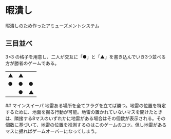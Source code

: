 # 暇潰し
暇潰しのため作ったアミューズメントシステム
## 三目並べ
3×3 の格子を用意し、二人が交互に「●」と「▲」を書き込んでいき3つ並べる方が勝者のゲームである。
<table>
  <tr>
    <td>▲</td><td>▲</td><td>　</td>
  </tr>
  <tr>
    <td>●</td><td>●</td><td>●</td>
  </tr>
  <tr>
    <td>　</td><td>●</td><td>▲</td>
  </tr>
</table>
## マインスイーパ
地雷ある場所を全てフラグを立てば勝つ。地雷の位置を特定するために、地面を掘る行動が可能。地雷の置かれていないマスを開けたときは、隣接する8マスのいずれかに地雷がある場合はその個数が表示される。その個数に基づいて、地雷の位置を推測するのはこのゲームのコツ。但し地雷があるマスに掘ればゲームオーバーになってしまう。
